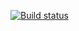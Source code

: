 [![Build status](https://ci.appveyor.com/api/projects/status/wr8yb5lw3gc5fgab?svg=true)](https://ci.appveyor.com/project/MaximSIT/2-api-ci)